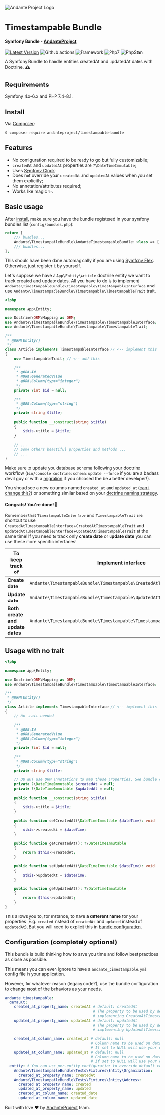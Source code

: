 ![Andante Project Logo](https://github.com/andanteproject/timestampable-bundle/blob/main/andanteproject-logo.png?raw=true)
# Timestampable Bundle 
#### Symfony Bundle - [AndanteProject](https://github.com/andanteproject)
[![Latest Version](https://img.shields.io/github/release/andanteproject/timestampable-bundle.svg)](https://github.com/andanteproject/timestampable-bundle/releases)
![Github actions](https://github.com/andanteproject/timestampable-bundle/actions/workflows/workflow.yml/badge.svg?branch=main)
![Framework](https://img.shields.io/badge/Symfony-4.x|5.x|6.x-informational?Style=flat&logo=symfony)
![Php7](https://img.shields.io/badge/PHP-%207.4|8.x-informational?style=flat&logo=php)
![PhpStan](https://img.shields.io/badge/PHPStan-Level%208-syccess?style=flat&logo=php) 

A Symfony Bundle to handle entities createdAt and updatedAt dates with Doctrine. 🕰 

## Requirements
Symfony 4.x-6.x and PHP 7.4-8.1.

## Install
Via [Composer](https://getcomposer.org/):
```bash
$ composer require andanteproject/timestampable-bundle
```

## Features
- No configuration required to be ready to go but fully customizabile;
- `createdAt` and `updatedAt` properties are `?\DateTimeImmutable`;
- Uses [Symfony Clock](https://symfony.com/doc/current/components/clock.html);
- Does not override your `createdAt` and `updatedAt` values when you set them explicitly;
- No annotation/attributes required;
- Works like magic ✨.

## Basic usage
After [install](#install), make sure you have the bundle registered in your symfony bundles list (`config/bundles.php`):
```php
return [
    /// bundles...
    Andante\TimestampableBundle\AndanteTimestampableBundle::class => ['all' => true],
    /// bundles...
];
```
This should have been done automagically if you are using [Symfony Flex](https://flex.symfony.com). Otherwise, just register it by yourself.


Let's suppose we have a `App\Entity\Article` doctrine entity we want to track created and update dates.
All you have to do is to implement `Andante\TimestampableBundle\Timestampable\TimestampableInterface` and use `Andante\TimestampableBundle\Timestampable\TimestampableTrait` trait.

```php
<?php

namespace App\Entity;

use Doctrine\ORM\Mapping as ORM;
use Andante\TimestampableBundle\Timestampable\TimestampableInterface;
use Andante\TimestampableBundle\Timestampable\TimestampableTrait;

/**
 * @ORM\Entity()
 */
class Article implements TimestampableInterface // <-- implement this
{
    use TimestampableTrait; // <-- add this

    /**
     * @ORM\Id
     * @ORM\GeneratedValue
     * @ORM\Column(type="integer")
     */
    private ?int $id = null;

    /**
     * @ORM\Column(type="string")
     */
    private string $title;
    
    public function __construct(string $title)
    {
        $this->title = $title;
    }
    
    // ...
    // Some others beautiful properties and methods ...
    // ...
}
```
Make sure to update you database schema following your doctrine workflow (`bin/console doctrine:schema:update --force` if you are a badass devil guy or with a [migration](https://www.doctrine-project.org/projects/doctrine-migrations/en/3.0/reference/introduction.html) if you choosed the be a better developer!).

You shoud see a new columns named `created_at` and `updated_at` ([can i change this?](#configuration-completely-optional)) or something similar based on your [doctrine naming strategy](https://www.doctrine-project.org/projects/doctrine-orm/en/2.8/reference/namingstrategy.html). 

#### Congrats! You're done! 🎉

Remember that `TimestampableInterface` and `TimestampableTrait` are shortcut to use `CreatedAtTimestampableInterface`+`CreatedAtTimestampableTrait` and `UpdatedAtTimestampableInterface`+`UpdatedAtTimestampableTrait` at the same time!
If you need to track only **create date** or **update date** you can use these more specific interfaces!

| To keep track of | Implement interface | Use this Trait | 
| --- | --- | --- |
| **Create date** | `Andante\TimestampableBundle\Timestampable\CreatedAtTimestampableInterface` | `Andante\TimestampableBundle\Timestampable\CreatedAtTimestampableTrait` |
| **Update date** | `Andante\TimestampableBundle\Timestampable\UpdatedAtTimestampableInterface` | `Andante\TimestampableBundle\Timestampable\UpdatedAtTimestampableTrait` |
| **Both create and update dates** | `Andante\TimestampableBundle\Timestampable\TimestampableInterface` | `Andante\TimestampableBundle\Timestampable\TimestampableTrait` |

## Usage with no trait
```php
<?php

namespace App\Entity;

use Doctrine\ORM\Mapping as ORM;
use Andante\TimestampableBundle\Timestampable\TimestampableInterface;

/**
 * @ORM\Entity()
 */
class Article implements TimestampableInterface // <-- implement this
{
    // No trait needed
    
    /**
     * @ORM\Id
     * @ORM\GeneratedValue
     * @ORM\Column(type="integer")
     */
    private ?int $id = null;

    /**
     * @ORM\Column(type="string")
     */
    private string $title;
    
    // DO NOT use ORM annotations to map these properties. See bundle configuration section for more info 
    private ?\DateTimeImmutable $createdAt = null; 
    private ?\DateTimeImmutable $updatedAt = null; 
    
    public function __construct(string $title)
    {
        $this->title = $title;
    }
    
    public function setCreatedAt(\DateTimeImmutable $dateTime): void
    {
        $this->createdAt = $dateTime;
    }

    public function getCreatedAt(): ?\DateTimeImmutable
    {
        return $this->createdAt;
    }
    
    public function setUpdatedAt(\DateTimeImmutable $dateTime): void
    {
        $this->updatedAt = $dateTime;
    }

    public function getUpdatedAt(): ?\DateTimeImmutable
    {
        return $this->updatedAt;
    }
}
```
This allows you to, for instance, to have **a different name** for your properties (E.g. `created` instead of `createdAt` and `updated` instead of `updatedAt`).
But you will need to explicit this in [bundle configuration](#configuration-completely-optional).

## Configuration (completely optional)
This bundle is build thinking how to save you time and follow best practices as close as possible.

This means you can even ignore to have a `andante_timestampable.yml` config file in your application.

However, for whatever reason (legacy code?), use the bundle configuration to change most of the behaviors as your needs.
```yaml
andante_timestampable:
  default:
    created_at_property_name: createdAt # default: createdAt
                                        # The property to be used by default as createdAt date inside entities 
                                        # implementing CreatedAtTimestampableInterface or TimestampableInterface
    updated_at_property_name: updatedAt # default: updatedAt
                                        # The property to be used by default as updatedAt date inside entities 
                                        # implementing UpdatedAtTimestampableInterface or TimestampableInterface

    created_at_column_name: created_at # default: null
                                       # Column name to be used on database for create date. 
                                       # If set to NULL will use your default doctrine naming strategy
    updated_at_column_name: updated_at # default: null
                                       # Column name to be used on database for update date. 
                                       # If set to NULL will use your default doctrine naming strategy
  entity: # You can use per-entity configuration to override default config
    Andante\TimestampableBundle\Tests\Fixtures\Entity\Organization:
      created_at_property_name: createdAt
    Andante\TimestampableBundle\Tests\Fixtures\Entity\Address:
      created_at_property_name: created
      updated_at_property_name: updated
      created_at_column_name: created_date
      updated_at_column_name: updated_date
```

Built with love ❤️ by [AndanteProject](https://github.com/andanteproject) team.
